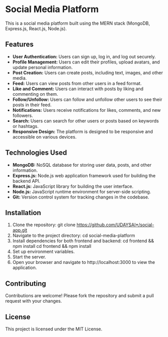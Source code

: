# Social Media Platform

This is a social media platform built using the MERN stack (MongoDB, Express.js, React.js, Node.js).

## Features

- **User Authentication:** Users can sign up, log in, and log out securely.
- **Profile Management:** Users can edit their profiles, upload avatars, and update personal information.
- **Post Creation:** Users can create posts, including text, images, and other media.
- **Feed:** Users can view posts from other users in a feed format.
- **Like and Comment:** Users can interact with posts by liking and commenting on them.
- **Follow/Unfollow:** Users can follow and unfollow other users to see their posts in their feed.
- **Notifications:** Users receive notifications for likes, comments, and new followers.
- **Search:** Users can search for other users or posts based on keywords or hashtags.
- **Responsive Design:** The platform is designed to be responsive and accessible on various devices.

## Technologies Used

- **MongoDB:** NoSQL database for storing user data, posts, and other information.
- **Express.js:** Node.js web application framework used for building the backend API.
- **React.js:** JavaScript library for building the user interface.
- **Node.js:** JavaScript runtime environment for server-side scripting.
- **Git:** Version control system for tracking changes in the codebase.

## Installation

1. Clone the repository: git clone https://github.com/UDAYSAI*/social-app.git
2. Navigate to the project directory: cd social-media-platform
3. Install dependencies for both frontend and backend: cd frontend && npm install     cd frontend && npm install
4. Set up environment variables.
5. Start the server.
6. Open your browser and navigate to http://localhost:3000 to view the application.

## Contributing
Contributions are welcome! Please fork the repository and submit a pull request with your changes.

## License
This project is licensed under the MIT License.

